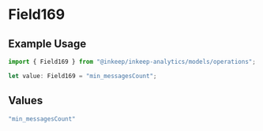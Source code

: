 # Field169

## Example Usage

```typescript
import { Field169 } from "@inkeep/inkeep-analytics/models/operations";

let value: Field169 = "min_messagesCount";
```

## Values

```typescript
"min_messagesCount"
```